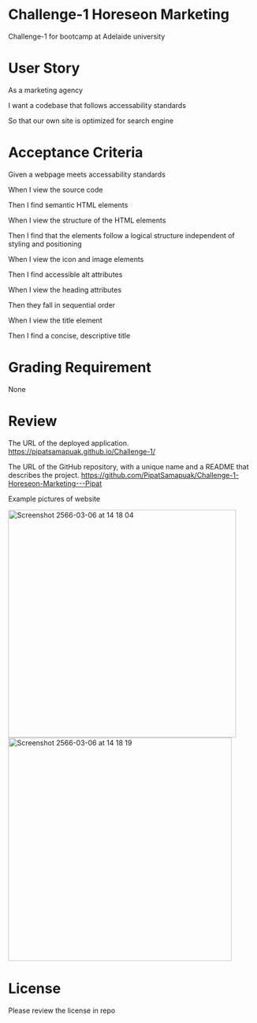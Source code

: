 # Challenge-1 Horeseon Marketing
Challenge-1 for bootcamp at Adelaide university

# User Story 
As a marketing agency 

I want a codebase that follows accessability standards 

So that our own site is optimized for search engine 

# Acceptance Criteria 
Given a webpage meets accessability standards

When I view the source code 

Then I find semantic HTML elements 

When I view the structure of the HTML elements 

Then I find that the elements follow a logical structure 
independent of styling and positioning 

When I view the icon and image elements 

Then I find accessible alt attributes

When I view the heading attributes

Then they fall in sequential order 

When I view the title element 

Then I find a concise, descriptive title 

# Grading Requirement 

None

# Review

The URL of the deployed application.
https://pipatsamapuak.github.io/Challenge-1/

The URL of the GitHub repository, with a unique name and a README that describes the project.
https://github.com/PipatSamapuak/Challenge-1-Horeseon-Marketing---Pipat

Example pictures of website

<img width="462" alt="Screenshot 2566-03-06 at 14 18 04" src="https://user-images.githubusercontent.com/107624639/223018497-3eb1d59e-e184-48df-a622-325995af0dec.png">

<img width="453" alt="Screenshot 2566-03-06 at 14 18 19" src="https://user-images.githubusercontent.com/107624639/223018517-8b494b83-9b49-4d86-a640-545ee39c6d78.png">

# License

Please review the license in repo

